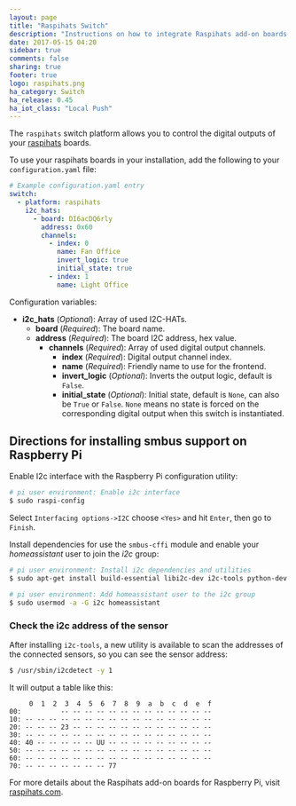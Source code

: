 ```yaml
---
layout: page
title: "Raspihats Switch"
description: "Instructions on how to integrate Raspihats add-on boards for Raspberry Pi into Home Assistant as a switch."
date: 2017-05-15 04:20
sidebar: true
comments: false
sharing: true
footer: true
logo: raspihats.png
ha_category: Switch
ha_release: 0.45
ha_iot_class: "Local Push"
---
```



The `raspihats` switch platform allows you to control the digital outputs of your [raspihats](http://www.raspihats.com/) boards.

To use your raspihats boards in your installation, add the following to your `configuration.yaml` file:

```yaml
# Example configuration.yaml entry
switch:
  - platform: raspihats
    i2c_hats:
      - board: DI6acDQ6rly
        address: 0x60
        channels:
          - index: 0
            name: Fan Office
            invert_logic: true
            initial_state: true
          - index: 1
            name: Light Office
```

Configuration variables:

- **i2c_hats** (*Optional*): Array of used I2C-HATs.
  - **board** (*Required*): The board name.
  - **address** (*Required*): The board I2C address, hex value.
    - **channels** (*Required*): Array of used digital output channels.
      - **index** (*Required*): Digital output channel index.
      - **name** (*Required*): Friendly name to use for the frontend.
      - **invert_logic** (*Optional*): Inverts the output logic, default is `False`.
      - **initial_state** (*Optional*): Initial state, default is `None`, can also be `True` or `False`. `None` means no state is forced on the corresponding digital output when this switch is instantiated.


## Directions for installing smbus support on Raspberry Pi

Enable I2c interface with the Raspberry Pi configuration utility:

```bash
# pi user environment: Enable i2c interface
$ sudo raspi-config
```

Select `Interfacing options->I2C` choose `<Yes>` and hit `Enter`, then go to `Finish`.

Install dependencies for use the `smbus-cffi` module and enable your _homeassistant_ user to join the _i2c_ group:

```bash
# pi user environment: Install i2c dependencies and utilities
$ sudo apt-get install build-essential libi2c-dev i2c-tools python-dev libffi-dev

# pi user environment: Add homeassistant user to the i2c group
$ sudo usermod -a -G i2c homeassistant
```

### Check the i2c address of the sensor

After installing `i2c-tools`, a new utility is available to scan the addresses of the connected sensors, so you can see the sensor address:

```bash
$ /usr/sbin/i2cdetect -y 1
```

It will output a table like this:

```text
     0  1  2  3  4  5  6  7  8  9  a  b  c  d  e  f
00:          -- -- -- -- -- -- -- -- -- -- -- -- --
10: -- -- -- -- -- -- -- -- -- -- -- -- -- -- -- --
20: -- -- -- 23 -- -- -- -- -- -- -- -- -- -- -- --
30: -- -- -- -- -- -- -- -- -- -- -- -- -- -- -- --
40: 40 -- -- -- -- -- UU -- -- -- -- -- -- -- -- --
50: -- -- -- -- -- -- -- -- -- -- -- -- -- -- -- --
60: -- -- -- -- -- -- -- -- -- -- -- -- -- -- -- --
70: -- -- -- -- -- -- -- 77
```

For more details about the Raspihats add-on boards for Raspberry Pi, visit [raspihats.com](http://www.raspihats.com/).
